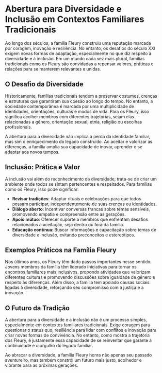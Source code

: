 # Abertura para Diversidade e Inclusão em Contextos Familiares Tradicionais

Ao longo dos séculos, a família Fleury construiu uma reputação marcada por coragem, inovação e resiliência. No entanto, os desafios do século XXI exigem novas formas de adaptação, especialmente no que diz respeito à diversidade e à inclusão. Em um mundo cada vez mais plural, famílias tradicionais como os Fleury são convidadas a repensar valores, práticas e relações para se manterem relevantes e unidas.

## O Desafio da Diversidade

Historicamente, famílias tradicionais tendem a preservar costumes, crenças e estruturas que garantiram sua coesão ao longo do tempo. No entanto, a sociedade contemporânea é marcada por uma multiplicidade de identidades, orientações, culturas e modos de vida. Para os Fleury, isso significa acolher membros com diferentes trajetórias, sejam elas relacionadas a gênero, orientação sexual, etnia, religião ou escolhas profissionais.

A abertura para a diversidade não implica a perda da identidade familiar, mas sim o enriquecimento do legado construído. Ao aceitar e valorizar as diferenças, a família amplia sua capacidade de inovar, aprender e se adaptar aos novos tempos.

## Inclusão: Prática e Valor

A inclusão vai além do reconhecimento da diversidade; trata-se de criar um ambiente onde todos se sintam pertencentes e respeitados. Para famílias como os Fleury, isso pode significar:

- **Revisar tradições**: Adaptar rituais e celebrações para que todos possam participar, independentemente de suas crenças ou identidades.
- **Diálogo aberto**: Incentivar conversas francas sobre temas sensíveis, promovendo empatia e compreensão entre as gerações.
- **Apoio mútuo**: Oferecer suporte a membros que enfrentam desafios relacionados à aceitação, seja dentro ou fora da família.
- **Educação contínua**: Buscar informações e capacitação sobre temas de diversidade e inclusão, evitando preconceitos e estereótipos.

## Exemplos Práticos na Família Fleury

Nos últimos anos, os Fleury têm dado passos importantes nesse sentido. Jovens membros da família têm liderado iniciativas para tornar os encontros familiares mais inclusivos, propondo atividades que valorizam diferentes culturas e promovendo discussões sobre igualdade de gênero e respeito às diferenças. Além disso, a família tem apoiado causas sociais ligadas à diversidade, reforçando seu compromisso com a justiça e a inovação.

## O Futuro da Tradição

A abertura para a diversidade e a inclusão não é um processo simples, especialmente em contextos familiares tradicionais. Exige coragem para questionar o status quo, resiliência para lidar com conflitos e inovação para criar novas formas de convivência. No entanto, como mostra a trajetória dos Fleury, é justamente essa capacidade de se reinventar que garante a continuidade e o orgulho do legado familiar.

Ao abraçar a diversidade, a família Fleury honra não apenas seu passado aventureiro, mas também constrói um futuro mais justo, acolhedor e vibrante para as próximas gerações.